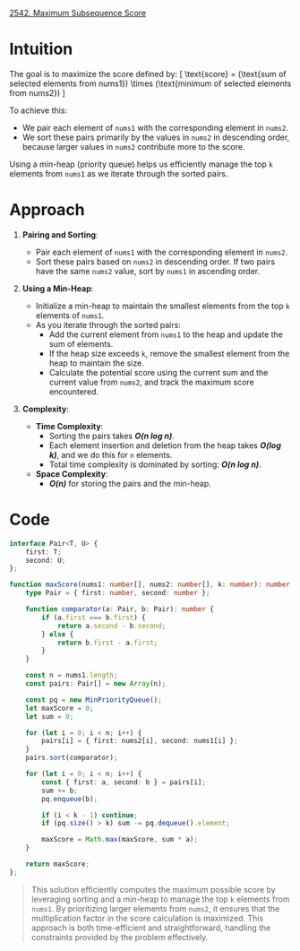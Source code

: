 [2542. Maximum Subsequence Score](https://leetcode.com/problems/maximum-subsequence-score/)

# Intuition
The goal is to maximize the score defined by:
\[ \text{score} = (\text{sum of selected elements from nums1}) \times (\text{minimum of selected elements from nums2}) \]

To achieve this:
- We pair each element of `nums1` with the corresponding element in `nums2`.
- We sort these pairs primarily by the values in `nums2` in descending order, because larger values in `nums2` contribute more to the score.

Using a min-heap (priority queue) helps us efficiently manage the top `k` elements from `nums1` as we iterate through the sorted pairs.

# Approach
1. **Pairing and Sorting**:
   - Pair each element of `nums1` with the corresponding element in `nums2`.
   - Sort these pairs based on `nums2` in descending order. If two pairs have the same `nums2` value, sort by `nums1` in ascending order.

2. **Using a Min-Heap**:
   - Initialize a min-heap to maintain the smallest elements from the top `k` elements of `nums1`.
   - As you iterate through the sorted pairs:
     - Add the current element from `nums1` to the heap and update the sum of elements.
     - If the heap size exceeds `k`, remove the smallest element from the heap to maintain the size.
     - Calculate the potential score using the current sum and the current value from `nums2`, and track the maximum score encountered.

3. **Complexity**:
   - **Time Complexity**: 
     - Sorting the pairs takes ***O(n log n)***.
     - Each element insertion and deletion from the heap takes ***O(log k)***, and we do this for `n` elements.
     - Total time complexity is dominated by sorting: ***O(n log n)***.
   - **Space Complexity**: 
     - ***O(n)*** for storing the pairs and the min-heap.

# Code
```typescript
interface Pair<T, U> {
    first: T;
    second: U;
};

function maxScore(nums1: number[], nums2: number[], k: number): number {
    type Pair = { first: number, second: number };

    function comparator(a: Pair, b: Pair): number {
        if (a.first === b.first) {
            return a.second - b.second;
        } else {
            return b.first - a.first;
        }
    }

    const n = nums1.length;
    const pairs: Pair[] = new Array(n);

    const pq = new MinPriorityQueue();
    let maxScore = 0;
    let sum = 0;

    for (let i = 0; i < n; i++) {
        pairs[i] = { first: nums2[i], second: nums1[i] };
    }
    pairs.sort(comparator);

    for (let i = 0; i < n; i++) {
        const { first: a, second: b } = pairs[i];
        sum += b;
        pq.enqueue(b);

        if (i < k - 1) continue;
        if (pq.size() > k) sum -= pq.dequeue().element;

        maxScore = Math.max(maxScore, sum * a);
    }

    return maxScore;
};

```

> This solution efficiently computes the maximum possible score by leveraging sorting and a min-heap to manage the top `k` elements from `nums1`. By prioritizing larger elements from `nums2`, it ensures that the multiplication factor in the score calculation is maximized. This approach is both time-efficient and straightforward, handling the constraints provided by the problem effectively.